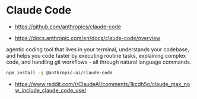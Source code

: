 # Claude Code

*   https://github.com/anthropics/claude-code

*   https://docs.anthropic.com/en/docs/claude-code/overview

agentic coding tool that lives in your terminal, understands your codebase, and helps you code faster by executing routine tasks, explaining complex code, and handling git workflows - all through natural language commands.


```bash
npm install -g @anthropic-ai/claude-code
```

*   https://www.reddit.com/r/ClaudeAI/comments/1kcdh5o/claude_max_now_include_claude_code_use/


